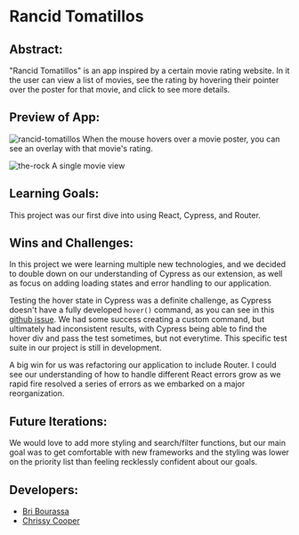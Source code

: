 # Rancid Tomatillos

## Abstract:
"Rancid Tomatillos" is an app inspired by a certain movie rating website. In it the user can view a list of movies, see the rating by hovering their pointer over the poster for that movie, and click to see more details.

## Preview of App:
![rancid-tomatillos](https://user-images.githubusercontent.com/111149043/229383723-531e2453-7fdd-433e-a455-afe01e3279f1.png)
When the mouse hovers over a movie poster, you can see an overlay with that movie's rating.

![the-rock](https://user-images.githubusercontent.com/111149043/229383735-f5609cf3-f561-4529-90fb-df1668ac7e42.png)
A single movie view


## Learning Goals:
This project was our first dive into using React, Cypress, and Router. 

## Wins and Challenges:
In this project we were learning multiple new technologies, and we decided to double down on our understanding of Cypress as our extension, as well as focus on adding loading states and error handling to our application. 

Testing the hover state in Cypress was a definite challenge, as Cypress doesn't have a fully developed `hover()` command, as you can see in this [github issue](https://github.com/cypress-io/cypress/issues/10). We had some success creating a custom command, but ultimately had inconsistent results, with Cypress being able to find the hover div and pass the test sometimes, but not everytime. This specific test suite in our project is still in development.

A big win for us was refactoring our application to include Router. I could see our understanding of how to handle different React errors grow as we rapid fire resolved a series of errors as we embarked on a major reorganization.


## Future Iterations:
We would love to add more styling and search/filter functions, but our main goal was to get comfortable with new frameworks and the styling was lower on the priority list than feeling recklessly confident about our goals.

## Developers:
- [Bri Bourassa](https://github.com/BriBourassa)
- [Chrissy Cooper](https://github.com/chrissycooper)
